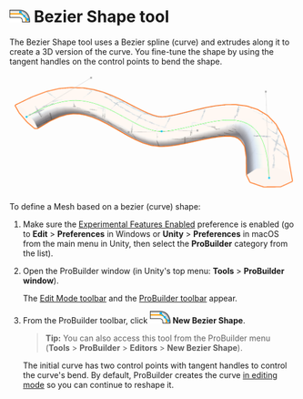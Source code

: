 # ![Bezier Shape Icon](images/icons/NewBezierSpline.png) Bezier Shape tool

The Bezier Shape tool uses a Bezier spline (curve) and extrudes along it to create a 3D version of the curve. You fine-tune the shape by using the tangent handles on the control points to bend the shape.

![Default Bezier shape](images/BezierShape_HeaderImage.png)

To define a Mesh based on a bezier (curve) shape:

1. Make sure the [Experimental Features Enabled](preferences.md#experimental) preference is enabled (go to **Edit** > **Preferences** in Windows or **Unity** > **Preferences** in macOS from the main menu in Unity, then select the **ProBuilder** category from the list).

2. Open the ProBuilder window (in Unity's top menu: **Tools** > **ProBuilder window**).

	The [Edit Mode toolbar](edit-mode-toolbar.md) and the [ProBuilder toolbar](toolbar.md) appear.

3. From the ProBuilder toolbar, click ![Bezier Shape icon](images/icons/NewBezierSpline.png) **New Bezier Shape**. 

	> **Tip:** You can also access this tool from the ProBuilder menu (**Tools** > **ProBuilder** > **Editors** > **New Bezier Shape**).

	The initial curve has two control points with tangent handles to control the curve's bend. By default, ProBuilder creates the curve [in editing mode](bezier.md) so you can continue to reshape it.